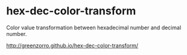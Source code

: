 hex-dec-color-transform
=======================

Color value transformation between hexadecimal number and decimal number.

http://greenzorro.github.io/hex-dec-color-transform/
